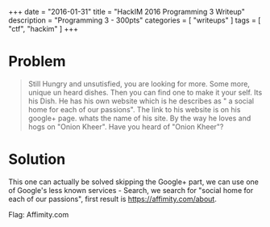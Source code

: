 +++
date        = "2016-01-31"
title       = "HackIM 2016 Programming 3 Writeup"
description = "Programming 3 - 300pts"
categories  = [ "writeups" ]
tags        = [ "ctf", "hackim" ]
+++

# Problem
> Still Hungry and unsutisfied, you are looking for more. Some more, unique un heard dishes. Then you can find one to make it your self. Its his Dish. He has his own website which is he describes as " a social home for each of our passions". The link to his website is on his google+ page. whats the name of his site. By the way he loves and hogs on "Onion Kheer". Have you heard of "Onion Kheer"?

# Solution

This one can actually be solved skipping the Google+ part, we can use one of Google's less known services - Search, we search for "social home for each of our passions", first result is https://affimity.com/about.

Flag: Affimity.com

